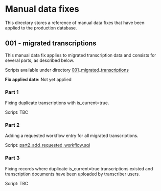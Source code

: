 # Manual data fixes

This directory stores a reference of manual data fixes that have been applied to the production database.

## 001 - migrated transcriptions

This manual data fix applies to migrated transcription data and consists for several parts, as described below.

Scripts available under directory [001_migrated_transcriptions](../manual-data-fixes/001_migrated_transcriptions)

**Fix applied date:** Not yet applied 

### Part 1

Fixing duplicate transcriptions with is_current=true.

Script: TBC

### Part 2

Adding a requested workflow entry for all migrated transcriptions.

Script: [part2_add_requested_workflow.sql](../manual-data-fixes/001_migrated_transcriptions/part2_add_requested_workflow.sql)

### Part 3

Fixing records where duplicate is_current=true transcriptions existed and transcription documents have been uploaded by transcriber users.

Script: TBC

